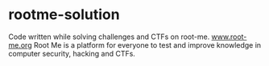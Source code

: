 # rootme-solution
Code written while solving challenges and CTFs on root-me. www.root-me.org
Root Me is a platform for everyone to test and improve knowledge in computer security, hacking and CTFs.

